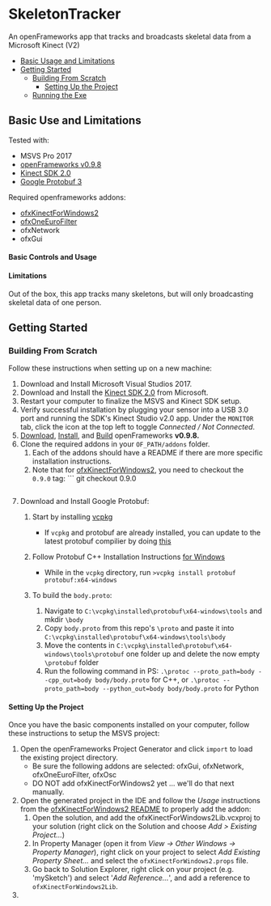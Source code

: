 # SkeletonTracker
An openFrameworks app that tracks and broadcasts skeletal data from a  Microsoft Kinect (V2)

- [Basic Usage and Limitations]()
- [Getting Started]()
    - [Building From Scratch]()
        - [Setting Up the Project]()
    - [Running the Exe]()


## Basic Use and Limitations
Tested with: 
- MSVS Pro 2017
- [openFrameworks v0.9.8](https://openframeworks.cc/download/older/)
- [Kinect SDK 2.0](https://www.microsoft.com/en-us/download/details.aspx?id=44561)
- [Google Protobuf 3](https://developers.google.com/protocol-buffers/)

Required openframeworks addons:
- [ofxKinectForWindows2](https://github.com/elliotwoods/ofxKinectForWindows2)
- [ofxOneEuroFilter](https://github.com/i-n-g-o/ofxOneEuroFilter)
- ofxNetwork
- ofxGui

#### Basic Controls and Usage

#### Limitations

Out of the box, this app tracks many skeletons, but will only broadcasting skeletal data of one person.

## Getting Started

### Building From Scratch
Follow these instructions when setting up on a new machine:

1. Download and Install Microsoft Visual Studios 2017.
2. Download and Install the [Kinect SDK 2.0](https://www.microsoft.com/en-us/download/details.aspx?id=44561) from Microsoft.
3. Restart your computer to finalize the MSVS and Kinect SDK setup.
4. Verify successful installation by plugging your sensor into a USB 3.0 port and running the SDK's Kinect Studio v2.0 app. Under the `MONITOR` tab, click the icon at the top left to toggle _Connected / Not Connected_.
5. [Download](https://openframeworks.cc/download/older/), [Install](https://openframeworks.cc/setup/vs/), and [Build](https://openframeworks.cc/learning/01_basics/how_to_add_addon_to_project/) openFrameworks **v0.9.8.**
6. Clone the required addons in your `OF_PATH/addons` folder.
    1. Each of the addons should have a README if there are more specific installation instructions.
    2. Note that for [ofxKinectForWindows2](https://github.com/elliotwoods/ofxKinectForWindows2), you need to checkout the `0.9.0` tag: ```
    git checkout 0.9.0
    ```
7. Download and Install Google Protobuf:
    1. Start by installing [vcpkg](https://github.com/Microsoft/vcpkg)
        - If `vcpkg` and protobuf are already installed, you can update to the latest protobuf compilier by doing [this](https://github.com/Microsoft/vcpkg/blob/master/docs/about/faq.md#how-do-i-update-libraries)
    2. Follow Protobuf C++ Installation Instructions [for Windows](https://github.com/protocolbuffers/protobuf/blob/master/src/README.md#c-installation---windows)
        - While in the `vcpkg` directory, run `>vcpkg install protobuf protobuf:x64-windows`

    2. To build the `body.proto`:
        1. Navigate to `C:\vcpkg\installed\protobuf\x64-windows\tools` and mkdir `\body`
        2. Copy `body.proto` from this repo's `\proto` and paste it into `C:\vcpkg\installed\protobuf\x64-windows\tools\body`
        3. Move the contents in `C:\vcpkg\installed\protobuf\x64-windows\tools\protobuf` one folder up and delete the now empty `\protobuf` folder
        4. Run the following command in PS: `.\protoc --proto_path=body --cpp_out=body body/body.proto` for C++, or `.\protoc --proto_path=body --python_out=body body/body.proto` for Python
 
#### Setting Up the Project
Once you have the basic components installed on your computer, follow these instructions to setup the MSVS project:

1. Open the openFrameworks Project Generator and click `import` to load the existing project directory.
   - Be sure the following addons are selected: ofxGui, ofxNetwork, ofxOneEuroFilter, ofxOsc
   - DO NOT add ofxKinectForWindows2 yet ... we'll do that next manually.
2. Open the generated project in the IDE and follow the _Usage_ instructions from the [ofxKinectForWindows2 README](https://github.com/elliotwoods/ofxKinectForWindows2) to properly add the addon:
    1. Open the solution, and add the ofxKinectForWindows2Lib.vcxproj to your solution (right click on the Solution and choose _Add > Existing Project..._)
    2. In Property Manager (open it from _View -> Other Windows -> Property Manager_), right click on your project to select _Add Existing Property Sheet..._ and select the `ofxKinectForWindows2.props` file.
    3. Go back to Solution Explorer, right click on your project (e.g. 'mySketch') and select '_Add Reference..._', and add a reference to `ofxKinectForWindows2Lib`.
3. 